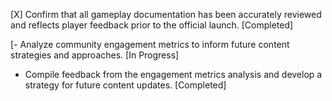 [X] Confirm that all gameplay documentation has been accurately reviewed and reflects player feedback prior to the official launch. [Completed]

[- Analyze community engagement metrics to inform future content strategies and approaches. [In Progress]
- Compile feedback from the engagement metrics analysis and develop a strategy for future content updates. [Completed]